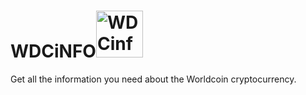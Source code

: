 <h1>WDCiNFO<img src="https://raw.github.com/c0ding/WDCinfo/master/doc/worldcoin.png" height=75 alt="WDCinfo" title="WDCinfo"></h1>

Get all the information you need about the Worldcoin cryptocurrency.

